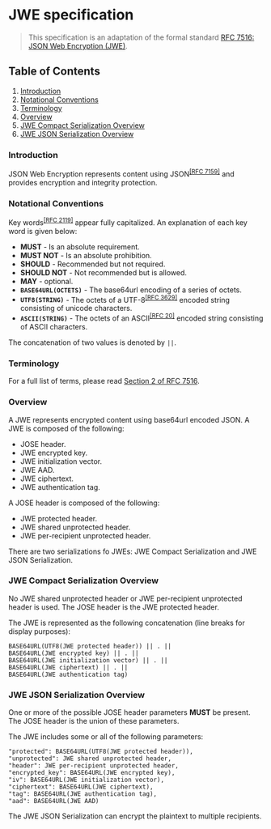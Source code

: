 <!--<div style="margin: 10px 0; padding: 6px; border: 2px solid #7777ff; border-radius: 10px; background: #eeeeff">
  <div style="margin: -3px 10px -3px -3px; padding: 5px 20px; background: #7777ff; border-radius: 7px; color: #ffffff; display: inline-block; font-weight: bold;">✔ Tip</div>Placeholder text
</div>
<div style="margin: 10px 0; padding: 6px; border: 2px solid #ff7777; border-radius: 10px; background: #ffeeee">
  <div style="margin: -3px 10px -3px -3px; padding: 5px 20px; background: #ff7777; border-radius: 7px; color: #ffffff; display: inline-block; font-weight: bold;">💀 Danger</div>Placeholder text
</div>
<div style="margin: 10px 0; padding: 6px; border: 2px solid #dfdf77; border-radius: 10px; background: #ffffee">
  <div style="margin: -3px 10px -3px -3px; padding: 5px 20px; background: #dfdf77; border-radius: 7px; color: #ffffff; display: inline-block; font-weight: bold;">⚠ Warning</div>Placeholder text
</div>-->

# JWE specification

> This specification is an adaptation of the formal standard [RFC 7516: JSON Web Encryption (JWE)](https://tools.ietf.org/html/rfc7516).


## Table of Contents

 1. [Introduction](#introduction)
 2. [Notational Conventions](#notational-conventions)
 3. [Terminology](#terminology)
 4. [Overview](#overview)
 5. [JWE Compact Serialization Overview](#jwe-compact-serialization-overview)
 6. [JWE JSON Serialization Overview](#jwe-json-serialization-overview)



### Introduction

JSON Web Encryption represents content using JSON<sup>[[RFC 7159]](https://tools.ietf.org/html/rfc7159)</sup> and provides encryption and integrity protection.

### Notational Conventions

Key words<sup>[[RFC 2119]](https://tools.ietf.org/html/rfc2119)</sup> appear fully capitalized. An explanation of each key word is given below:

 - **MUST** - Is an absolute requirement.
 - **MUST NOT** - Is an absolute prohibition.
 - **SHOULD** - Recommended but not required.
 - **SHOULD NOT** - Not recommended but is allowed.
 - **MAY** - optional.
 - **`BASE64URL(OCTETS)`** - The base64url encoding of a series of octets.
 - **`UTF8(STRING)`** - The octets of a UTF-8<sup>[[RFC 3629]](https://tools.ietf.org/html/rfc3629)</sup> encoded string consisting of unicode characters.
 - **`ASCII(STRING)`** - The octets of an ASCII<sup>[[RFC 20]](https://tools.ietf.org/html/rfc20)</sup> encoded string consisting of ASCII characters.

The concatenation of two values is denoted by `||`.

### Terminology

For a full list of terms, please read [Section 2 of RFC 7516](https://tools.ietf.org/html/rfc7516#section-2).

<!--
 - **JSON Web Signature (JWS)** - A data structure representing a digitally signed or MACed message.
 - **Base64url encoding** - Base64 encoding using the URL safe character set<sup>[[Section 5 of RFC 4648]](https://tools.ietf.org/html/rfc4648#section-5)</sup>.
 - **Collision-resistant name** - A name in a namespace that allows names to be allocated in a manner such that they are highly unlikely to collide with other names.
 - **Header parameter** - A name/value pair in the JOSE header.
 - **JOSE header** - JSON object containing the parameters describing the cryptographic options and parameters used.
 - **StringOrURI** - A JSON string value with any characters. Any value containing a `:` must be a URI.
 - **Ciphertext** - 
 - **Digital signature** - 
 - **Initialization Vector (IV)** - 
 - **Message Authentication Code (MAC)** - 
 - **Plaintext** - 
 - **JSON Web Encryption** - A data structure representing an encrypted and integrity-protected message.
 - **
-->

### Overview

A JWE represents encrypted content using base64url encoded JSON. A JWE is composed of the following:

 - JOSE header.
 - JWE encrypted key.
 - JWE initialization vector.
 - JWE AAD.
 - JWE ciphertext.
 - JWE authentication tag.

A JOSE header is composed of the following:

 - JWE protected header.
 - JWE shared unprotected header.
 - JWE per-recipient unprotected header.

There are two serializations fo JWEs: JWE Compact Serialization and JWE JSON Serialization.

### JWE Compact Serialization Overview

No JWE shared unprotected header or JWE per-recipient unprotected header is used. The JOSE header is the JWE protected header.

The JWE is represented as the following concatenation (line breaks for display purposes):

```
BASE64URL(UTF8(JWE protected header)) || . ||
BASE64URL(JWE encrypted key) || . ||
BASE64URL(JWE initialization vector) || . ||
BASE64URL(JWE ciphertext) || . ||
BASE64URL(JWE authentication tag)
```

<!-- add link to later part -->

### JWE JSON Serialization Overview

One or more of the possible JOSE header parameters **MUST** be present. The JOSE header is the union of these parameters.

The JWE includes some or all of the following parameters:

```
"protected": BASE64URL(UTF8(JWE protected header)),
"unprotected": JWE shared unprotected header,
"header": JWE per-recipient unprotected header,
"encrypted_key": BASE64URL(JWE encrypted key),
"iv": BASE64URL(JWE initialization vector),
"ciphertext": BASE64URL(JWE ciphertext),
"tag": BASE64URL(JWE authentication tag),
"aad": BASE64URL(JWE AAD)
```

The JWE JSON Serialization can encrypt the plaintext to multiple recipients.

<!-- add link to later part -->